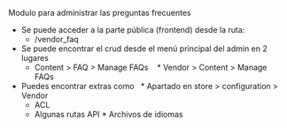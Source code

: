 Modulo para administrar las preguntas frecuentes

- Se puede acceder a la parte pública (frontend) desde la ruta:
  * <domain>/vendor_faq
- Se puede encontrar el crud desde el menú principal del admin en 2 lugares
  * Content > FAQ > Manage FAQs 
  * Vendor > Content > Manage FAQs
- Puedes encontrar extras como
  * Apartado en store > configuration > Vendor
  * ACL
  * Algunas rutas API
  * Archivos de idiomas
